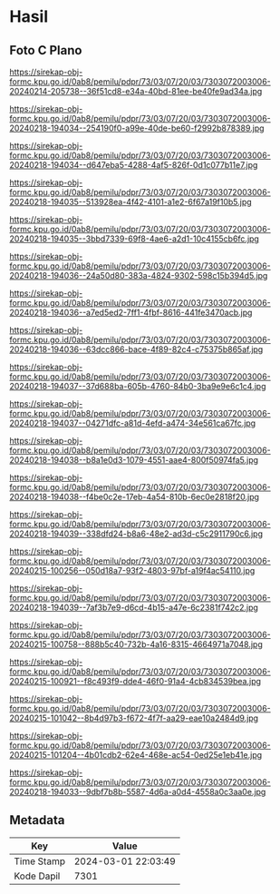 # Hasil

## Foto C Plano

https://sirekap-obj-formc.kpu.go.id/0ab8/pemilu/pdpr/73/03/07/20/03/7303072003006-20240214-205738--36f51cd8-e34a-40bd-81ee-be40fe9ad34a.jpg

https://sirekap-obj-formc.kpu.go.id/0ab8/pemilu/pdpr/73/03/07/20/03/7303072003006-20240218-194034--254190f0-a99e-40de-be60-f2992b878389.jpg

https://sirekap-obj-formc.kpu.go.id/0ab8/pemilu/pdpr/73/03/07/20/03/7303072003006-20240218-194034--d647eba5-4288-4af5-826f-0d1c077b11e7.jpg

https://sirekap-obj-formc.kpu.go.id/0ab8/pemilu/pdpr/73/03/07/20/03/7303072003006-20240218-194035--513928ea-4f42-4101-a1e2-6f67a19f10b5.jpg

https://sirekap-obj-formc.kpu.go.id/0ab8/pemilu/pdpr/73/03/07/20/03/7303072003006-20240218-194035--3bbd7339-69f8-4ae6-a2d1-10c4155cb6fc.jpg

https://sirekap-obj-formc.kpu.go.id/0ab8/pemilu/pdpr/73/03/07/20/03/7303072003006-20240218-194036--24a50d80-383a-4824-9302-598c15b394d5.jpg

https://sirekap-obj-formc.kpu.go.id/0ab8/pemilu/pdpr/73/03/07/20/03/7303072003006-20240218-194036--a7ed5ed2-7ff1-4fbf-8616-441fe3470acb.jpg

https://sirekap-obj-formc.kpu.go.id/0ab8/pemilu/pdpr/73/03/07/20/03/7303072003006-20240218-194036--63dcc866-bace-4f89-82c4-c75375b865af.jpg

https://sirekap-obj-formc.kpu.go.id/0ab8/pemilu/pdpr/73/03/07/20/03/7303072003006-20240218-194037--37d688ba-605b-4760-84b0-3ba9e9e6c1c4.jpg

https://sirekap-obj-formc.kpu.go.id/0ab8/pemilu/pdpr/73/03/07/20/03/7303072003006-20240218-194037--04271dfc-a81d-4efd-a474-34e561ca67fc.jpg

https://sirekap-obj-formc.kpu.go.id/0ab8/pemilu/pdpr/73/03/07/20/03/7303072003006-20240218-194038--b8a1e0d3-1079-4551-aae4-800f50974fa5.jpg

https://sirekap-obj-formc.kpu.go.id/0ab8/pemilu/pdpr/73/03/07/20/03/7303072003006-20240218-194038--f4be0c2e-17eb-4a54-810b-6ec0e2818f20.jpg

https://sirekap-obj-formc.kpu.go.id/0ab8/pemilu/pdpr/73/03/07/20/03/7303072003006-20240218-194039--338dfd24-b8a6-48e2-ad3d-c5c2911790c6.jpg

https://sirekap-obj-formc.kpu.go.id/0ab8/pemilu/pdpr/73/03/07/20/03/7303072003006-20240215-100256--050d18a7-93f2-4803-97bf-a19f4ac54110.jpg

https://sirekap-obj-formc.kpu.go.id/0ab8/pemilu/pdpr/73/03/07/20/03/7303072003006-20240218-194039--7af3b7e9-d6cd-4b15-a47e-6c2381f742c2.jpg

https://sirekap-obj-formc.kpu.go.id/0ab8/pemilu/pdpr/73/03/07/20/03/7303072003006-20240215-100758--888b5c40-732b-4a16-8315-4664971a7048.jpg

https://sirekap-obj-formc.kpu.go.id/0ab8/pemilu/pdpr/73/03/07/20/03/7303072003006-20240215-100921--f8c493f9-dde4-46f0-91a4-4cb834539bea.jpg

https://sirekap-obj-formc.kpu.go.id/0ab8/pemilu/pdpr/73/03/07/20/03/7303072003006-20240215-101042--8b4d97b3-f672-4f7f-aa29-eae10a2484d9.jpg

https://sirekap-obj-formc.kpu.go.id/0ab8/pemilu/pdpr/73/03/07/20/03/7303072003006-20240215-101204--4b01cdb2-62e4-468e-ac54-0ed25e1eb41e.jpg

https://sirekap-obj-formc.kpu.go.id/0ab8/pemilu/pdpr/73/03/07/20/03/7303072003006-20240218-194033--9dbf7b8b-5587-4d6a-a0d4-4558a0c3aa0e.jpg


## Metadata

| Key        | Value               |
| ---------- | ------------------- |
| Time Stamp | 2024-03-01 22:03:49 |
| Kode Dapil | 7301                |



